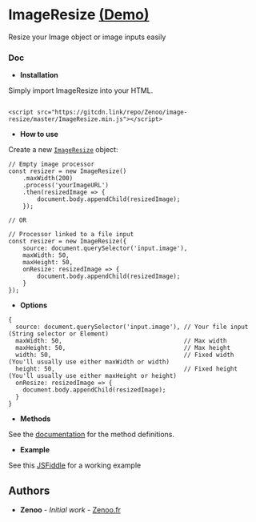 # ImageResize [(Demo)](https://jsfiddle.net/Zenoo0/t501v3cu/)

Resize your Image object or image inputs easily

### Doc

* **Installation**

Simply import ImageResize into your HTML.
```

<script src="https://gitcdn.link/repo/Zenoo/image-resize/master/ImageResize.min.js"></script>
```
* **How to use**

Create a new [`ImageResize`](https://zenoo.github.io/image-resize/ImageResize.html) object:
```
// Empty image processor
const resizer = new ImageResize()
	.maxWidth(200)
	.process('yourImageURL')
	.then(resizedImage => {
		document.body.appendChild(resizedImage);
	});

// OR

// Processor linked to a file input
const resizer = new ImageResize({
	source: document.querySelector('input.image'),
	maxWidth: 50,
	maxHeight: 50,
	onResize: resizedImage => {
		document.body.appendChild(resizedImage);
	}
});
```


* **Options**

```
{
  source: document.querySelector('input.image'), // Your file input (String selector or Element)
  maxWidth: 50,                                  // Max width
  maxHeight: 50,                                 // Max height
  width: 50,                                     // Fixed width (You'll usually use either maxWidth or width)
  height: 50,                                    // Fixed height (You'll usually use either maxHeight or height)
  onResize: resizedImage => {
    document.body.appendChild(resizedImage);
  }
}
```
* **Methods**

See the [documentation](https://zenoo.github.io/image-resize/ImageResize.html) for the method definitions.  

* **Example**

See this [JSFiddle](https://jsfiddle.net/Zenoo0/t501v3cu/) for a working example


## Authors

* **Zenoo** - *Initial work* - [Zenoo.fr](http://zenoo.fr)
